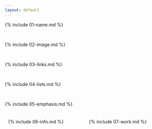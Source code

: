 ```yaml
---
layout: default
---
```


{% include 01-name.md %}

<br>

{% include 02-image.md %}

<br>

{% include 03-links.md %}

<br>

{% include 04-lists.md %}

<br>

{% include 05-emphasis.md %}

<div style="display: flex;">

<div style="flex: 1; padding: 10px;">

{% include 06-info.md %}

</div>

<div style="flex: 1; padding: 10px;">

{% include 07-work.md %}

</div>

</div>

